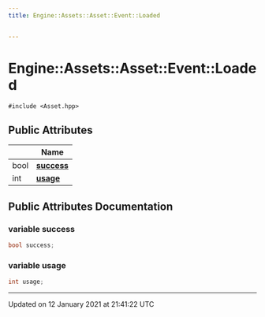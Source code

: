 ```yaml
---
title: Engine::Assets::Asset::Event::Loaded


---
```


# Engine::Assets::Asset::Event::Loaded






`#include <Asset.hpp>`



















## Public Attributes

|                | Name           |
| -------------- | -------------- |
| bool | **[success](/Classes/structEngine_1_1Assets_1_1Asset_1_1Event_1_1Loaded.md#variable-success)**  |
| int | **[usage](/Classes/structEngine_1_1Assets_1_1Asset_1_1Event_1_1Loaded.md#variable-usage)**  |





















## Public Attributes Documentation

### variable success

```cpp
bool success;
```





























### variable usage

```cpp
int usage;
```

































-------------------------------

Updated on 12 January 2021 at 21:41:22 UTC